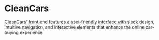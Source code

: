 # CleanCars
 CleanCars' front-end features a user-friendly interface with sleek design, intuitive navigation, and interactive elements that enhance the online car-buying experience.
